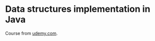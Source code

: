 # Data structures implementation in Java

Course from [udemy.com](https://www.udemy.com/data-structure-and-algorithms-analysis/).